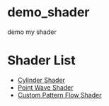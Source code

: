 # demo_shader
demo my shader

# Shader List
- [Cylinder Shader](https://youtu.be/lph7vnpZcPI)
- [Point Wave Shader](https://youtu.be/yxiPmFkRS2w)
- [Custom Pattern Flow Shader](https://youtu.be/DrvOonIyeHo)
